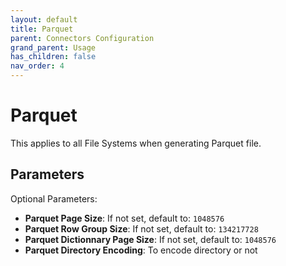 ```yaml
---
layout: default
title: Parquet
parent: Connectors Configuration
grand_parent: Usage
has_children: false
nav_order: 4
---
```


# Parquet

This applies to all File Systems when generating Parquet file.

## Parameters 

Optional Parameters:

- **Parquet Page Size**: If not set, default to: `1048576` 
- **Parquet Row Group Size**: If not set, default to: `134217728`
- **Parquet Dictionnary Page Size**: If not set, default to: `1048576`
- **Parquet Directory Encoding**: To encode directory or not